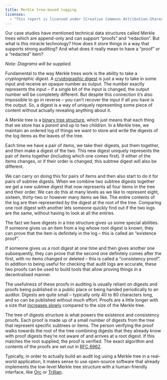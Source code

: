 ```yaml
---
title: Merkle tree-based logging
licenses:
  - "This report is licensed under [Creative Commons Attribution-ShareAlike 4.0 International](https://creativecommons.org/licenses/by-sa/4.0/)."
---
```

Our case studies have mentioned technical data structures called Merkle trees which are append-only and can support “proofs” and “redaction”. But what is this miracle technology? How does it store things in a way that supports strong auditing? And what does it really mean to have a “proof” or a “redacted” item?

_Note: Diagrams will be supplied._

Fundamental to the way Merkle trees work is the ability to take a _cryptographic digest_. A [cryptographic digest](https://en.wikipedia.org/wiki/Cryptographic_hash_function) is just a way to take in some input and receive an opaque number as output. The number exactly represents the input – if a single bit of the input is changed, the output number will be completely different. But despite this connection it’s also impossible to go in reverse – you can’t recover the input if all you have is the output. So, a digest is a way of uniquely representing some piece of content without actually revealing anything about it.

A Merkle tree is a [binary tree structure](https://en.wikipedia.org/wiki/Binary_tree), which just means that each thing that we store has a _parent_ and up to two _children_. In a Merkle tree, we maintain an ordered log of things we want to store and write the digests of the log items as the leaves of the tree.

Each time we have a pair of items, we take their digests, put them together, and then make a digest of the two. This new digest uniquely represents the pair of items together (including which one comes first). If either of the items changes, or if their order is changed, this subtree digest will also be different.

We can carry on doing this for pairs of items and then also start to do it for pairs of subtree digests. When we combine two subtree digests together we get a new subtree digest that now represents all four items in the tree and their order. We can do this at many levels as we like to represent eight, sixteen, thirty-two or however many items we like. The entire contents of the log are then represented by the digest at the root of the tree. Comparing one root digest with another lets someone quickly find out if the two logs are the same, without having to look at all the entries.

The fact we have digests in a tree structure gives us some special abilities. If someone gives us an item from a log whose root digest is known, they can prove that the item is definitely in the log – this is called an “existence proof”.

If someone gives us a root digest at one time and then gives another one subsequently, they can prove that the second one definitely comes after the first, with no items changed or deleted – this is called a “consistency proof”. In addition to being useful for checking that audit logs are accurate, these two proofs can be used to build tools that allow proving things in a decentralised manner.

The usefulness of these proofs in auditing is usually reliant on digests and proofs being published in a public place or being handed periodically to an auditor. Digests are quite small – typically only 40 to 80 characters long, and so can be published without much effort. Proofs are a little longer with a size that [increases slowly](https://en.wikipedia.org/wiki/Logarithmic_growth) compared to the size of the Merkle tree.

The tree of digests structure is what powers the existence and consistency proofs. Each proof is made up of a small number of digests from the tree that represent specific subtrees or items. The person verifying the proof walks towards the root of the tree combining digests that they already know with proof digests they’re not aware of and arrives at a root digest. If this matches the root supplied, the proof is verified. The exact algorithm and contents of the proofs are set out in [RFC 6962](https://tools.ietf.org/html/rfc6962).

Typically, in order to actually build an audit log using a Merkle tree in a real-world application, it makes sense to use open-source software that already implements the low-level Merkle tree structure with a human-friendly interface, like [Orc](https://github.com/register-dynamics/orc) or [Trillian](https://github.com/google/trillian).
